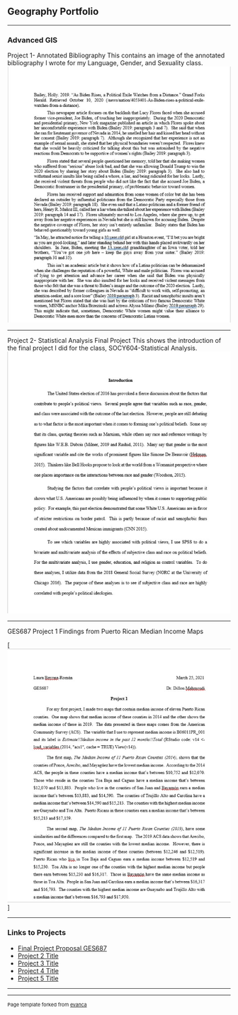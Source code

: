 ## Geography Portfolio

---

### Advanced GIS 
Project 1- Annotated Bibliography
This contains an image of the annotated bibliography I wrote for my Language, Gender, and Sexuality class.
[<img src="images/QGIS Class Lab First Image 2.jpg?raw=true"/>](/sample_page) 

---
Project 2- Statistical Analysis Final Project
This shows the introduction of the final project I did for the class, SOCY604-Statistical Analysis.  
[<img src="images/QGIS Class Lab 2 Second Image 2.jpg?raw=true"/>](/sample_page2) 

---
GES687 Project 1 Findings from Puerto Rican Median Income Maps

[<img src="images/Laura Bayona-Roman GES687 Project 1 Findings.jpg?raw=true"/>] 

---

### Links to Projects

- [Final Project Proposal GES687](http://github.com/LABR2021/LABR2021.github.io/tree/master/Project%201_687.md/) 
- [Project 2 Title](http://example.com/)
- [Project 3 Title](http://example.com/)
- [Project 4 Title](http://example.com/)
- [Project 5 Title](http://example.com/)

---




---
<p style="font-size:11px">Page template forked from <a href="https://github.com/evanca/quick-portfolio">evanca</a></p>
<!-- Remove above link if you don't want to attibute -->
